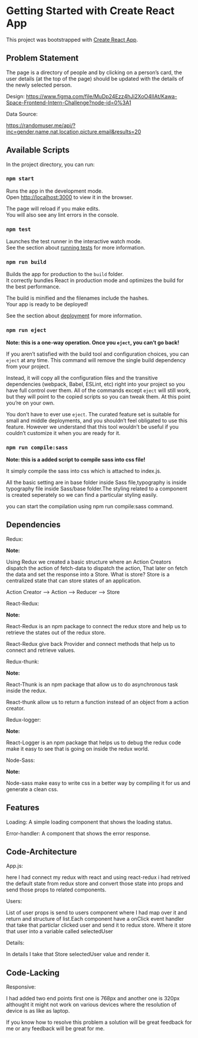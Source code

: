 # Getting Started with Create React App

This project was bootstrapped with [Create React App](https://github.com/facebook/create-react-app).

## Problem Statement

The page is a directory of people and by clicking on a person’s card, the user
details (at the top of the page) should be updated with the details of the newly
selected person.

Design:
https://www.figma.com/file/MuDp24Ezz4hJi2XoO4IIAt/Kawa-Space-Frontend-Intern-Challenge?node-id=0%3A1

Data Source:

https://randomuser.me/api/?inc=gender,name,nat,location,picture,email&results=20

## Available Scripts

In the project directory, you can run:

### `npm start`

Runs the app in the development mode.\
Open [http://localhost:3000](http://localhost:3000) to view it in the browser.

The page will reload if you make edits.\
You will also see any lint errors in the console.

### `npm test`

Launches the test runner in the interactive watch mode.\
See the section about [running tests](https://facebook.github.io/create-react-app/docs/running-tests) for more information.

### `npm run build`

Builds the app for production to the `build` folder.\
It correctly bundles React in production mode and optimizes the build for the best performance.

The build is minified and the filenames include the hashes.\
Your app is ready to be deployed!

See the section about [deployment](https://facebook.github.io/create-react-app/docs/deployment) for more information.

### `npm run eject`

**Note: this is a one-way operation. Once you `eject`, you can’t go back!**

If you aren’t satisfied with the build tool and configuration choices, you can `eject` at any time. This command will remove the single build dependency from your project.

Instead, it will copy all the configuration files and the transitive dependencies (webpack, Babel, ESLint, etc) right into your project so you have full control over them. All of the commands except `eject` will still work, but they will point to the copied scripts so you can tweak them. At this point you’re on your own.

You don’t have to ever use `eject`. The curated feature set is suitable for small and middle deployments, and you shouldn’t feel obligated to use this feature. However we understand that this tool wouldn’t be useful if you couldn’t customize it when you are ready for it.

### `npm run compile:sass`

**Note: this is a added script to compile sass into css file!**

It simply compile the sass into css which is attached to index.js.

All the basic setting are in base folder inside Sass file,typography is inside typography file inside Sass/base folder.The styling related to a component is created seperately so we can find a particular styling easily.

you can start the compilation using npm run compile:sass command.

## Dependencies

Redux:

**Note:**

Using Redux we created a basic structure where an Action Creators dispatch the action of fetch-data to dispatch the action, That later on fetch the data and set the response into a Store. What is store? Store is a centralized state that can store states of an application.

Action Creator --> Action --> Reducer --> Store

React-Redux:

**Note:**

React-Redux is an npm package to connect the redux store and help us to retrieve the states out of the redux store.

React-Redux give back Provider and connect methods that help us to connect and retrieve values.

Redux-thunk:

**Note:**

React-Thunk is an npm package that allow us to do asynchronous task inside the redux.

React-thunk allow us to return a function instead of an object from a action creator.

Redux-logger:

**Note:**

React-Logger is an npm package that helps us to debug the redux code make it easy to see that is going on inside the redux world.

Node-Sass:

**Note:**

Node-sass make easy to write css in a better way by compiling it for us and generate a clean css.

## Features

Loading: A simple loading component that shows the loading status.

Error-handler: A component that shows the error response.

## Code-Architecture

App.js:

here I had connect my redux with react and using react-redux i had retrived the default state from redux store and convert those state into
props and send those props to related components.

Users:

List of user props is send to users component where I had map over it and return and structure of list.Each component have a onClick event handler that take that particlar clicked user and send it to redux store. Where it store that user into a variable called selectedUser

Details:

In details I take that Store selectedUser value and render it.

## Code-Lacking

Responsive:

I had added two end points first one is 768px and another one is 320px althought it might not work on various devices where the resolution of device is as like as laptop.

If you know how to resolve this problem a solution will be great feedback for me or any feedback will be great for me.
